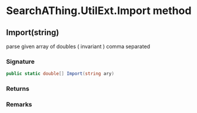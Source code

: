 # SearchAThing.UtilExt.Import method
## Import(string)
parse given array of doubles ( invariant ) comma separated

### Signature
```csharp
public static double[] Import(string ary)
```
### Returns

### Remarks

